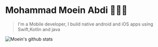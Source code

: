 # Mohammad Moein Abdi 👨🏻‍💻

> I'm a Mobile developer, I build native android and iOS apps using Swift,Kotlin and java

![Moein's github stats](https://github-readme-stats.vercel.app/api?username=moeindev&show_icons=true&theme=dracula)

<!--
**moeindev/moeindev** is a ✨ _special_ ✨ repository because its `README.md` (this file) appears on your GitHub profile.

Here are some ideas to get you started:

- 🔭 I’m currently working on ...
- 🌱 I’m currently learning ...
- 👯 I’m looking to collaborate on ...
- 🤔 I’m looking for help with ...
- 💬 Ask me about ...
- 📫 How to reach me: ...
- 😄 Pronouns: ...
- ⚡ Fun fact: ...
-->

